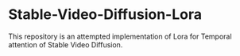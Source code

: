 # Stable-Video-Diffusion-Lora
 This repository is an attempted implementation of Lora for Temporal attention of Stable Video Diffusion.

